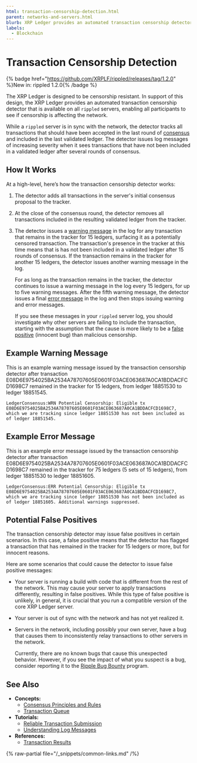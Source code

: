 ```yaml
---
html: transaction-censorship-detection.html
parent: networks-and-servers.html
blurb: XRP Ledger provides an automated transaction censorship detector that is available on all rippled servers.
labels:
  - Blockchain
---
```

# Transaction Censorship Detection

{% badge href="https://github.com/XRPLF/rippled/releases/tag/1.2.0" %}New in: rippled 1.2.0{% /badge %}

The XRP Ledger is designed to be censorship resistant. In support of this design, the XRP Ledger provides an automated transaction censorship detector that is available on all `rippled` servers, enabling all participants to see if censorship is affecting the network.

While a `rippled` server is in sync with the network, the detector tracks all transactions that should have been accepted in the last round of [consensus](../consensus-protocol/index.md) and included in the last validated ledger. The detector issues log messages of increasing severity when it sees transactions that have not been included in a validated ledger after several rounds of consensus.



## How It Works

At a high-level, here’s how the transaction censorship detector works:

1. The detector adds all transactions in the server's initial consensus proposal to the tracker.

2. At the close of the consensus round, the detector removes all transactions included in the resulting validated ledger from the tracker.

3. The detector issues a [warning message](#example-warning-message) in the log for any transaction that remains in the tracker for 15 ledgers, surfacing it as a potentially censored transaction. The transaction's presence in the tracker at this time means that is has not been included in a validated ledger after 15 rounds of consensus. If the transaction remains in the tracker for another 15 ledgers, the detector issues another warning message in the log.

    For as long as the transaction remains in the tracker, the detector continues to issue a warning message in the log every 15 ledgers, for up to five warning messages. After the fifth warning message, the detector issues a final [error message](#example-error-message) in the log and then stops issuing warning and error messages.

    If you see these messages in your `rippled` server log, you should investigate why other servers are failing to include the transaction, starting with the assumption that the cause is more likely to be a [false positive](#potential-false-positives) (innocent bug) than malicious censorship.



## Example Warning Message

This is an example warning message issued by the transaction censorship detector after transaction E08D6E9754025BA2534A78707605E0601F03ACE063687A0CA1BDDACFCD1698C7 remained in the tracker for 15 ledgers, from ledger 18851530 to ledger 18851545.

```text
LedgerConsensus:WRN Potential Censorship: Eligible tx E08D6E9754025BA2534A78707605E0601F03ACE063687A0CA1BDDACFCD1698C7, which we are tracking since ledger 18851530 has not been included as of ledger 18851545.
```


## Example Error Message

This is an example error message issued by the transaction censorship detector after transaction E08D6E9754025BA2534A78707605E0601F03ACE063687A0CA1BDDACFCD1698C7 remained in the tracker for 75 ledgers (5 sets of 15 ledgers), from ledger 18851530 to ledger 18851605.

```text
LedgerConsensus:ERR Potential Censorship: Eligible tx E08D6E9754025BA2534A78707605E0601F03ACE063687A0CA1BDDACFCD1698C7, which we are tracking since ledger 18851530 has not been included as of ledger 18851605. Additional warnings suppressed.
```


## Potential False Positives

The transaction censorship detector may issue false positives in certain scenarios. In this case, a false positive means that the detector has flagged a transaction that has remained in the tracker for 15 ledgers or more, but for innocent reasons.

Here are some scenarios that could cause the detector to issue false positive messages:

- Your server is running a build with code that is different from the rest of the network. This may cause your server to apply transactions differently, resulting in false positives. While this type of false positive is unlikely, in general, it is crucial that you run a compatible version of the core XRP Ledger server.

- Your server is out of sync with the network and has not yet realized it.

- Servers in the network, including possibly your own server, have a bug that causes them to inconsistently relay transactions to other servers in the network.

    Currently, there are no known bugs that cause this unexpected behavior. However, if you see the impact of what you suspect is a bug, consider reporting it to the [Ripple Bug Bounty](https://ripple.com/bug-bounty/) program.


## See Also

- **Concepts:**
    - [Consensus Principles and Rules](../consensus-protocol/consensus-principles-and-rules.md)
    - [Transaction Queue](../transactions/transaction-queue.md)
- **Tutorials:**
    - [Reliable Transaction Submission](../transactions/reliable-transaction-submission.md)
    - [Understanding Log Messages](../../infrastructure/troubleshooting/understanding-log-messages.md)
- **References:**
    - [Transaction Results](../../references/protocol/transactions/transaction-results/transaction-results.md)

{% raw-partial file="/_snippets/common-links.md" /%}
